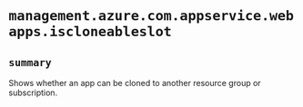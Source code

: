 # `management.azure.com.appservice.webapps.iscloneableslot`

## `summary`
Shows whether an app can be cloned to another resource group or subscription.


